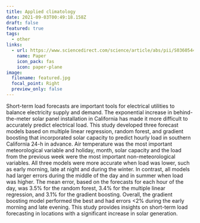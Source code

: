 ```yaml
---
title: Applied climatology
date: 2021-09-03T00:49:18.158Z
draft: false
featured: true
tags:
  - other
links:
  - url: https://www.sciencedirect.com/science/article/abs/pii/S0360544219320535
    name: Paper
    icon_pack: fas
    icon: paper-plane
image:
  filename: featured.jpg
  focal_point: Right
  preview_only: false
---
```

Short-term load forecasts are important tools for electrical utilities to balance electricity supply and demand. The exponential increase in behind-the-meter solar panel installation in California has made it more difficult to accurately predict electrical load. This study developed three forecast models based on multiple linear regression, random forest, and gradient boosting that incorporated solar capacity to predict hourly load in southern California 24-h in advance. Air temperature was the most important meteorological variable and holiday, month, solar capacity and the load from the previous week were the most important non-meteorological variables. All three models were more accurate when load was
lower, such as early morning, late at night and during the winter. In contrast, all models had larger errors during the middle of the day and in summer when load was higher. The mean error, based on the forecasts for each hour of the day, was 3.5% for the random forest, 3.4% for the multiple linear regression, and 3.1% for the gradient boosting. Overall, the gradient boosting model performed the best and had errors <2% during the early morning and late evening. This study provides insights on short-term load forecasting in locations with a significant increase in solar generation.